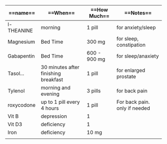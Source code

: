 
| ==**name**== | ==**When**==                         | ==**How Much**== | ==**Notes**==                  |
| ------------ | ------------------------------------ | ---------------- | ------------------------------ |
| l-THEANINE   | morning                              | 1 pill           | for anxiety/sleep              |
| Magnesium    | Bed Time                             | 300 mg           | for sleep, constipation        |
| Gabapentin   | Bed Time                             | 600 - 900 mg     | for sleep/anaxiety             |
| Tasol...     | 30 minutes after finishing breakfast | 1 pill           | for enlarged prostate          |
| Tylenol      | morning and evening                  | 3 pills          | for back pain                  |
| roxycodone   | up to 1 pill every 4 hours           | 1 pill           | For back pain.  only if needed |
| Vit B        | depression                           | 1                |                                |
| Vit D3       | deficiency                           | 1                |                                |
| Iron         | deficiency                           | 10 mg            |                                |
|              |                                      |                  |                                |
